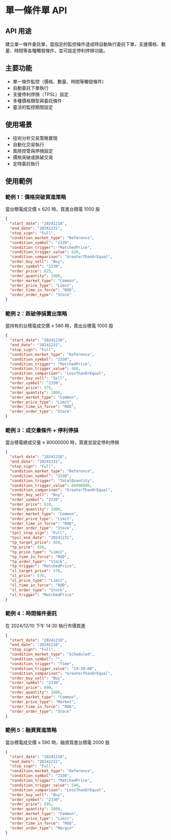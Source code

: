 # 單一條件單 API

## API 用途
建立單一條件委託單，當指定的監控條件達成時自動執行委託下單。支援價格、數量、時間等各種觸發條件，並可設定停利停損功能。

## 主要功能
- 單一條件監控（價格、數量、時間等觸發條件）
- 自動委託下單執行
- 支援停利停損（TPSL）設定
- 多種價格類型與委託條件
- 靈活的監控期間設定

## 使用場景
- 技術分析交易策略實現
- 自動化交易執行
- 風險控管與停損設定
- 價格突破或跌破交易
- 定時委託執行

## 使用範例

### 範例 1：價格突破買進策略
當台積電成交價 ≥ 620 時，買進台積電 1000 股
```json
{
  "start_date": "20241210",
  "end_date": "20241231",
  "stop_sign": "Full",
  "condition_market_type": "Reference",
  "condition_symbol": "2330",
  "condition_trigger": "MatchedPrice",
  "condition_trigger_value": 620,
  "condition_comparison": "GreaterThanOrEqual",
  "order_buy_sell": "Buy",
  "order_symbol": "2330",
  "order_price": 625,
  "order_quantity": 1000,
  "order_market_type": "Common",
  "order_price_type": "Limit",
  "order_time_in_force": "ROD",
  "order_order_type": "Stock"
}
```

### 範例 2：跌破停損賣出策略
當持有的台積電成交價 ≤ 580 時，賣出台積電 1000 股
```json
{
  "start_date": "20241210",
  "end_date": "20241231",
  "stop_sign": "Full",
  "condition_market_type": "Reference",
  "condition_symbol": "2330",
  "condition_trigger": "MatchedPrice",
  "condition_trigger_value": 580,
  "condition_comparison": "LessThanOrEqual",
  "order_buy_sell": "Sell",
  "order_symbol": "2330",
  "order_price": 575,
  "order_quantity": 1000,
  "order_market_type": "Common",
  "order_price_type": "Limit",
  "order_time_in_force": "ROD",
  "order_order_type": "Stock"
}
```

### 範例 3：成交量條件 + 停利停損
當台積電總成交量 ≥ 80000000 時，買進並設定停利停損
```json
{
  "start_date": "20241210",
  "end_date": "20241231",
  "stop_sign": "Full",
  "condition_market_type": "Reference",
  "condition_symbol": "2330",
  "condition_trigger": "TotalQuantity",
  "condition_trigger_value": 80000000,
  "condition_comparison": "GreaterThanOrEqual",
  "order_buy_sell": "Buy",
  "order_symbol": "2330",
  "order_price": 610,
  "order_quantity": 1000,
  "order_market_type": "Common",
  "order_price_type": "Limit",
  "order_time_in_force": "ROD",
  "order_order_type": "Stock",
  "tpsl_stop_sign": "Full",
  "tpsl_end_date": "20241231",
  "tp_target_price": 650,
  "tp_price": 650,
  "tp_price_type": "Limit",
  "tp_time_in_force": "ROD",
  "tp_order_type": "Stock",
  "tp_trigger": "MatchedPrice",
  "sl_target_price": 570,
  "sl_price": 570,
  "sl_price_type": "Limit",
  "sl_time_in_force": "ROD",
  "sl_order_type": "Stock",
  "sl_trigger": "MatchedPrice"
}
```

### 範例 4：時間條件委託
在 2024/12/10 下午 14:30 執行市價買進
```json
{
  "start_date": "20241210",
  "end_date": "20241210",
  "stop_sign": "Full",
  "condition_market_type": "Scheduled",
  "condition_symbol": "",
  "condition_trigger": "Time",
  "condition_trigger_value": "14:30:00",
  "condition_comparison": "GreaterThanOrEqual",
  "order_buy_sell": "Buy",
  "order_symbol": "2330",
  "order_price": 600,
  "order_quantity": 1000,
  "order_market_type": "Common",
  "order_price_type": "Market",
  "order_time_in_force": "ROD",
  "order_order_type": "Stock"
}
```

### 範例 5：融資買進策略
當台積電成交價 ≤ 590 時，融資買進台積電 2000 股
```json
{
  "start_date": "20241210",
  "end_date": "20241231",
  "stop_sign": "Full",
  "condition_market_type": "Reference",
  "condition_symbol": "2330",
  "condition_trigger": "MatchedPrice",
  "condition_trigger_value": 590,
  "condition_comparison": "LessThanOrEqual",
  "order_buy_sell": "Buy",
  "order_symbol": "2330",
  "order_price": 595,
  "order_quantity": 2000,
  "order_market_type": "Common",
  "order_price_type": "Limit",
  "order_time_in_force": "ROD",
  "order_order_type": "Margin"
}
```